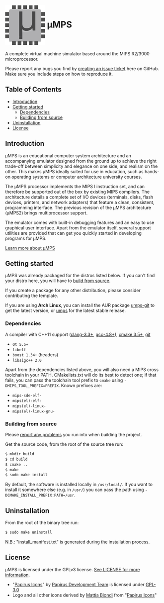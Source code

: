 <h1><img src="src/frontends/qmps/data/icons/64x64/umps3.svg" alt="uMPS" align="center"> µMPS</h1>

A complete virtual machine simulator based around the MIPS R2/3000 microprocessor.

Please report any bugs you find by [creating an issue ticket](https://github.com/mattiabiondi/umps/issues/new) here on GitHub.
Make sure you include steps on how to reproduce it.

## Table of Contents

* [Introduction](#introduction)
* [Getting started](#getting-started)
  * [Dependencies](#dependencies)
  * [Building from source](#building-from-source)
* [Uninstallation](#uninstallation)
* [License](#license)

## Introduction

µMPS is an educational computer system architecture and an accompanying emulator designed from the ground up to achieve the right trade-off between simplicity and elegance on one side, and realism on the other. This makes µMPS ideally suited for use in education, such as hands-on operating systems or computer architecture university courses.

The µMPS processor implements the MIPS I instruction set, and can therefore be supported out of the box by existing MIPS compilers. The architecture details a complete set of I/O devices (terminals, disks, flash devices, printers, and network adapters) that feature a clean, consistent, programming interface. The previous revision of the µMPS architecture (µMPS2) brings multiprocessor support.

The emulator comes with built-in debugging features and an easy to use graphical user interface. Apart from the emulator itself, several support utilities are provided that can get you quickly started in developing programs for µMPS.

[Learn more about µMPS](http://mps.sourceforge.net/about.html)

## Getting started

µMPS was already packaged for the distros listed below.
If you can't find your distro here, you will have to [build from source](#building-from-source).

If you create a package for any other distribution, please consider contributing the template.

If you are using **Arch Linux**, you can install the AUR package [umps-git](https://aur.archlinux.org/packages/umps-git/) to get the latest version, or [umps](https://aur.archlinux.org/packages/umps/) for the latest stable release.

### Dependencies

A compiler with C++11 support ([clang-3.3+](https://llvm.org/releases/download.html), [gcc-4.8+](https://gcc.gnu.org/releases.html)), [cmake 3.5+](https://cmake.org/download/), [git](https://git-scm.com/downloads)
- `Qt 5.5+`
- `libelf`
- `boost 1.34+` (headers)
- `libsigc++ 2.0`

Apart from the dependencies listed above, you will also need a MIPS cross toolchain in your PATH.
CMakelists.txt will do its best to detect one; if that fails, you can pass the toolchain tool prefix to `cmake` using `-DMIPS_TOOL_PREFIX=PREFIX`.
Known prefixes are:
- `mips-sde-elf-`
- `mips(el)-elf-`
- `mips(el)-linux-`
- `mips(el)-linux-gnu-`

### Building from source

Please [report any problems](https://github.com/mattiabiondi/umps/issues/new) you run into when building the project.

Get the source code, from the root of the source tree run:
```sh
$ mkdir build
$ cd build
$ cmake ..
$ make
$ sudo make install
```

By default, the software is installed locally in `/usr/local/`.
If you want to install it somewhere else (e.g. in `/usr/`) you can pass the path using `-DCMAKE_INSTALL_PREFIX:PATH=/usr`.

## Uninstallation

From the root of the binary tree run:
```sh
$ sudo make uninstall
```
N.B.: "install_manifest.txt" is generated during the installation process.

## License

µMPS is licensed under the GPLv3 license. [See LICENSE for more information](https://github.com/mattiabiondi/umps/blob/master/LICENSE).

- "[Papirus Icons](https://git.io/papirus-icon-theme)" by [Papirus Development Team](https://github.com/PapirusDevelopmentTeam) is licensed under [GPL-3.0](https://www.gnu.org/licenses/gpl-3.0.en.html)
- Logo and all other icons derived by [Mattia Biondi](https://github.com/mattiabiondi) from "[Papirus Icons](https://git.io/papirus-icon-theme)"
